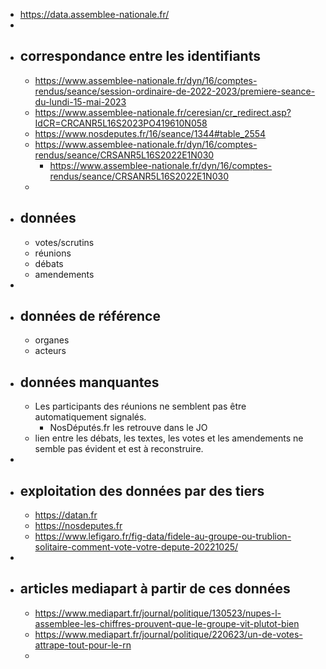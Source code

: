- https://data.assemblee-nationale.fr/
-
- ## correspondance entre les identifiants
	- https://www.assemblee-nationale.fr/dyn/16/comptes-rendus/seance/session-ordinaire-de-2022-2023/premiere-seance-du-lundi-15-mai-2023
	- https://www.assemblee-nationale.fr/ceresian/cr_redirect.asp?IdCR=CRCANR5L16S2023PO419610N058
	- https://www.nosdeputes.fr/16/seance/1344#table_2554
	- https://www.assemblee-nationale.fr/dyn/16/comptes-rendus/seance/CRSANR5L16S2022E1N030
		- https://www.assemblee-nationale.fr/dyn/16/comptes-rendus/seance/CRSANR5L16S2022E1N030
	-
- ## données
	- votes/scrutins
	- réunions
	- débats
	- amendements
-
- ## données de référence
	- organes
	- acteurs
- ## données manquantes
	- Les participants des réunions ne semblent pas être automatiquement signalés.
		- NosDéputés.fr les retrouve dans le JO
	- lien entre les débats, les textes, les votes et les amendements ne semble pas évident et est à reconstruire.
-
- ## exploitation des données par des tiers
	- https://datan.fr
	- https://nosdeputes.fr
	- https://www.lefigaro.fr/fig-data/fidele-au-groupe-ou-trublion-solitaire-comment-vote-votre-depute-20221025/
-
- ## articles mediapart à partir de ces données
	- https://www.mediapart.fr/journal/politique/130523/nupes-l-assemblee-les-chiffres-prouvent-que-le-groupe-vit-plutot-bien
	- https://www.mediapart.fr/journal/politique/220623/un-de-votes-attrape-tout-pour-le-rn
	-